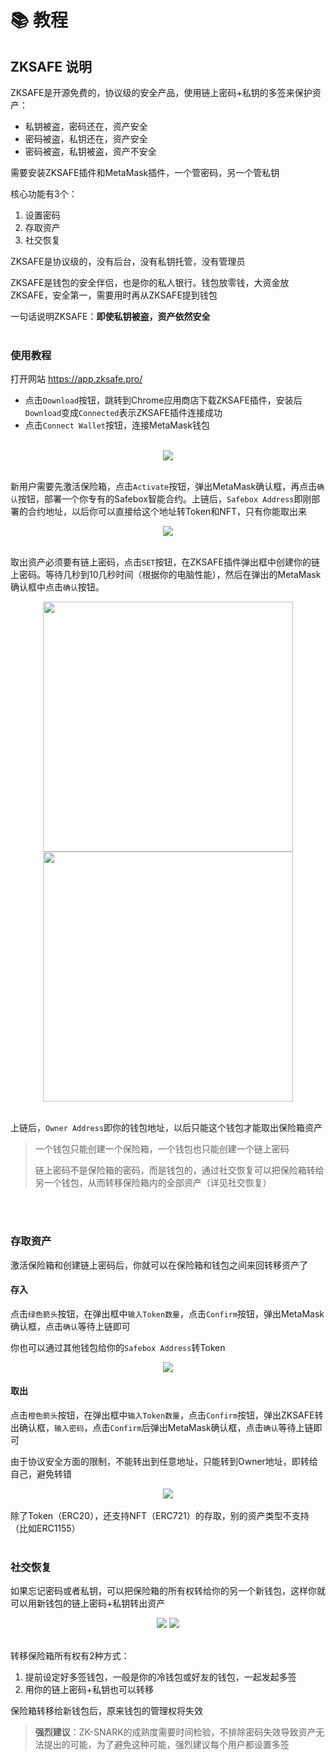 # 📚 教程
## ZKSAFE 说明

ZKSAFE是开源免费的，协议级的安全产品，使用链上密码+私钥的多签来保护资产：
* 私钥被盗，密码还在，资产安全
* 密码被盗，私钥还在，资产安全
* 密码被盗，私钥被盗，资产不安全

需要安装ZKSAFE插件和MetaMask插件，一个管密码，另一个管私钥

核心功能有3个：
1. 设置密码
2. 存取资产
3. 社交恢复

ZKSAFE是协议级的，没有后台，没有私钥托管，没有管理员

ZKSAFE是钱包的安全伴侣，也是你的私人银行。钱包放零钱，大资金放ZKSAFE，安全第一，需要用时再从ZKSAFE提到钱包

一句话说明ZKSAFE：**即使私钥被盗，资产依然安全**
<br>
<br>

### 使用教程
打开网站 https://app.zksafe.pro/ 
* 点击`Download`按钮，跳转到Chrome应用商店下载ZKSAFE插件，安装后`Download`变成`Connected`表示ZKSAFE插件连接成功
* 点击`Connect Wallet`按钮，连接MetaMask钱包
<br>
<div align="center"><img src="../images/zksafe-tutorial-1.png"></div>
<br>

新用户需要先激活保险箱，点击`Activate`按钮，弹出MetaMask确认框，再点击`确认`按钮，部署一个你专有的Safebox智能合约。上链后，`Safebox Address`即刚部署的合约地址，以后你可以直接给这个地址转Token和NFT，只有你能取出来
<br>
<div align="center"><img src="../images/zksafe-tutorial-2.png"></div>
<br>

取出资产必须要有链上密码，点击`SET`按钮，在ZKSAFE插件弹出框中创建你的链上密码。等待几秒到10几秒时间（根据你的电脑性能），然后在弹出的MetaMask确认框中点击`确认`按钮。
<center>
<img src="../images/zksafe-tutorial-3.png", width="400px">
<img src="../images/zksafe-tutorial-4.png", width="400px">
</center>
<br>

上链后，`Owner Address`即你的钱包地址，以后只能这个钱包才能取出保险箱资产

>一个钱包只能创建一个保险箱，一个钱包也只能创建一个链上密码
>
>链上密码不是保险箱的密码，而是钱包的，通过社交恢复可以把保险箱转给另一个钱包，从而转移保险箱内的全部资产（详见社交恢复）

<br>
<br>

### 存取资产
激活保险箱和创建链上密码后，你就可以在保险箱和钱包之间来回转移资产了

#### 存入
点击`绿色箭头`按钮，在弹出框中`输入Token数量`，点击`Confirm`按钮，弹出MetaMask确认框，点击`确认`等待上链即可

你也可以通过其他钱包给你的`Safebox Address`转Token
<br>
<div align="center"><img src="../images/zksafe-tutorial-5.png"></div>

#### 取出
点击`橙色箭头`按钮，在弹出框中`输入Token数量`，点击`Confirm`按钮，弹出ZKSAFE转出确认框，`输入密码`，点击`Confirm`后弹出MetaMask确认框，点击`确认`等待上链即可

由于协议安全方面的限制，不能转出到任意地址，只能转到Owner地址，即转给自己，避免转错
<br>
<div align="center"><img src="../images/zksafe-tutorial-6.png"></div>
<br>
除了Token（ERC20），还支持NFT（ERC721）的存取，别的资产类型不支持（比如ERC1155）
<br>
<br>

### 社交恢复
如果忘记密码或者私钥，可以把保险箱的所有权转给你的另一个新钱包，这样你就可以用新钱包的链上密码+私钥转出资产

<div align="center">
<img src="../images/zksafe-tutorial-7.png">
<img src="../images/zksafe-tutorial-8.png">
</div>
<br>

转移保险箱所有权有2种方式：
1. 提前设定好多签钱包，一般是你的冷钱包或好友的钱包，一起发起多签
2. 用你的链上密码+私钥也可以转移

保险箱转移给新钱包后，原来钱包的管理权将失效

>**强烈建议**：ZK-SNARK的成熟度需要时间检验，不排除密码失效导致资产无法提出的可能，为了避免这种可能，强烈建议每个用户都设置多签

<br>
<br>